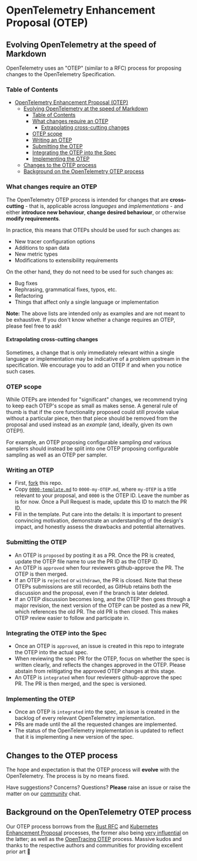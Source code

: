 # OpenTelemetry Enhancement Proposal (OTEP)

## Evolving OpenTelemetry at the speed of Markdown

OpenTelemetry uses an "OTEP" (similar to a RFC) process for proposing changes to the OpenTelemetry Specification.

### Table of Contents

- [OpenTelemetry Enhancement Proposal (OTEP)](#opentelemetry-enhancement-proposal-otep)
  - [Evolving OpenTelemetry at the speed of Markdown](#evolving-opentelemetry-at-the-speed-of-markdown)
    - [Table of Contents](#table-of-contents)
    - [What changes require an OTEP](#what-changes-require-an-otep)
      - [Extrapolating cross-cutting changes](#extrapolating-cross-cutting-changes)
    - [OTEP scope](#otep-scope)
    - [Writing an OTEP](#writing-an-otep)
    - [Submitting the OTEP](#submitting-the-otep)
    - [Integrating the OTEP into the Spec](#integrating-the-otep-into-the-spec)
    - [Implementing the OTEP](#implementing-the-otep)
  - [Changes to the OTEP process](#changes-to-the-otep-process)
  - [Background on the OpenTelemetry OTEP process](#background-on-the-opentelemetry-otep-process)

### What changes require an OTEP

The OpenTelemetry OTEP process is intended for changes that are **cross-cutting** - that is, applicable across *languages* and *implementations* - and either **introduce new behaviour**, **change desired behaviour**, or otherwise **modify requirements**.

In practice, this means that OTEPs should be used for such changes as:

- New tracer configuration options
- Additions to span data
- New metric types
- Modifications to extensibility requirements

On the other hand, they do not need to be used for such changes as:

- Bug fixes
- Rephrasing, grammatical fixes, typos, etc.
- Refactoring
- Things that affect only a single language or implementation

**Note:** The above lists are intended only as examples and are not meant to be exhaustive. If you don't know whether a change requires an OTEP, please feel free to ask!

#### Extrapolating cross-cutting changes

Sometimes, a change that is only immediately relevant within a single language or implementation may be indicative of a problem upstream in the specification. We encourage you to add an OTEP if and when you notice such cases.

### OTEP scope

While OTEPs are intended for "significant" changes, we recommend trying to keep each OTEP's scope as small as makes sense. A general rule of thumb is that if the core functionality proposed could still provide value without a particular piece, then that piece should be removed from the proposal and used instead as an *example* (and, ideally, given its own OTEP!).

For example, an OTEP proposing configurable sampling *and* various samplers should instead be split into one OTEP proposing configurable sampling as well as an OTEP per sampler.

### Writing an OTEP

- First, [fork](https://help.github.com/en/articles/fork-a-repo) this repo.
- Copy [`0000-template.md`](./0000-template.md) to `0000-my-OTEP.md`, where `my-OTEP` is a title relevant to your proposal, and `0000` is the OTEP ID.
  Leave the number as is for now. Once a Pull Request is made, update this ID to match the PR ID.
- Fill in the template. Put care into the details: It is important to present convincing motivation, demonstrate an understanding of the design's impact, and honestly assess the drawbacks and potential alternatives.

### Submitting the OTEP

- An OTEP is `proposed` by posting it as a PR. Once the PR is created, update the OTEP file name to use the PR ID as the OTEP ID.
- An OTEP is `approved` when four reviewers github-approve the PR. The OTEP is then merged.
- If an OTEP is `rejected` or `withdrawn`, the PR is closed. Note that these OTEPs submissions are still recorded, as GitHub retains both the discussion and the proposal, even if the branch is later deleted.
- If an OTEP discussion becomes long, and the OTEP then goes through a major revision, the next version of the OTEP can be posted as a new PR, which references the old PR. The old PR is then closed. This makes OTEP review easier to follow and participate in.

### Integrating the OTEP into the Spec

- Once an OTEP is `approved`, an issue is created in this repo to integrate the OTEP into the actual spec.
- When reviewing the spec PR for the OTEP, focus on whether the spec is written clearly, and reflects the changes approved in the OTEP. Please abstain from relitigating the approved OTEP changes at this stage.
- An OTEP is `integrated` when four reviewers github-approve the spec PR. The PR is then merged, and the spec is versioned.

### Implementing the OTEP

- Once an OTEP is `integrated` into the spec, an issue is created in the backlog of every relevant OpenTelemetry implementation.
- PRs are made until the all the requested changes are implemented.
- The status of the OpenTelemetry implementation is updated to reflect that it is implementing a new version of the spec.

## Changes to the OTEP process

The hope and expectation is that the OTEP process will **evolve** with the OpenTelemetry. The process is by no means fixed.

Have suggestions? Concerns? Questions? **Please** raise an issue or raise the matter on our [community](https://github.com/open-telemetry/community) chat.

## Background on the OpenTelemetry OTEP process

Our OTEP process borrows from the [Rust RFC](https://github.com/rust-lang/rfcs) and [Kubernetes Enhancement Proposal](https://github.com/kubernetes/enhancements) processes, the former also being [very influential](https://github.com/kubernetes/enhancements/tree/master/keps/sig-architecture/0000-kep-process#prior-art) on the latter; as well as the [OpenTracing OTEP](https://github.com/opentracing/specification/tree/master/rfc_process.md) process. Massive kudos and thanks to the respective authors and communities for providing excellent prior art 💖

[slack-image]: https://img.shields.io/badge/Slack-4A154B?style=for-the-badge&logo=slack&logoColor=white
[slack-url]: https://cloud-native.slack.com/archives/C01N7PP1THC
